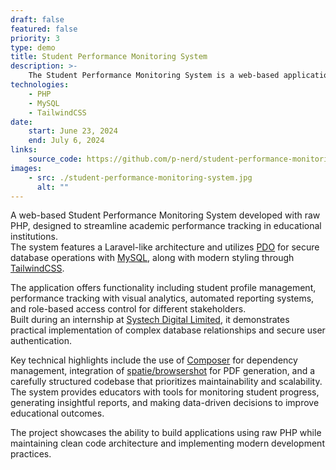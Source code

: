 ```yaml
---
draft: false
featured: false
priority: 3
type: demo
title: Student Performance Monitoring System
description: >-
    The Student Performance Monitoring System is a web-based application built with raw PHP.
technologies:
    - PHP
    - MySQL
    - TailwindCSS
date:
    start: June 23, 2024
    end: July 6, 2024
links:
    source_code: https://github.com/p-nerd/student-performance-monitoring-system
images:
    - src: ./student-performance-monitoring-system.jpg
      alt: ""
---
```


A web-based Student Performance Monitoring System developed with raw PHP,
designed to streamline academic performance tracking in educational institutions.  
The system features a Laravel-like architecture and utilizes [PDO](https://www.php.net/manual/en/book.pdo.php)
for secure database operations with [MySQL](https://www.mysql.com),
along with modern styling through [TailwindCSS](https://tailwindcss.com).

The application offers functionality including student profile management,
performance tracking with visual analytics, automated reporting systems,
and role-based access control for different stakeholders.  
Built during an internship at [Systech Digital Limited](https://www.systechdigital.com),
it demonstrates practical implementation of complex database relationships
and secure user authentication.

Key technical highlights include the use of [Composer](https://getcomposer.org)
for dependency management, integration of [spatie/browsershot](https://github.com/spatie/browsershot)
for PDF generation, and a carefully structured codebase that prioritizes maintainability and scalability.  
The system provides educators with tools for monitoring student progress,
generating insightful reports, and making data-driven decisions to improve educational outcomes.

The project showcases the ability to build applications using raw PHP
while maintaining clean code architecture and implementing modern development practices.
